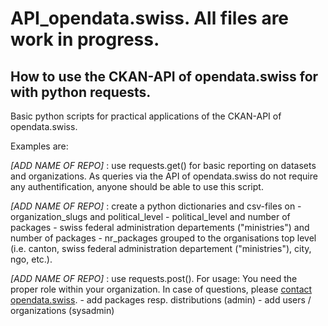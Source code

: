 # <How to> API_opendata.swiss. All files are work in progress.

## How to use the CKAN-API of opendata.swiss for with python requests. 

Basic python scripts for practical applications of the CKAN-API of opendata.swiss. 

Examples are: 

_[ADD NAME OF REPO]_ : use requests.get() for basic reporting on datasets and organizations. 
As queries via the API of opendata.swiss do not require any authentification, anyone should be able to use this script.  

_[ADD NAME OF REPO]_ : create a python dictionaries and csv-files on 
    - organization_slugs and political_level
    - political_level and number of packages
    - swiss federal administration departements ("ministries") and number of packages
    - nr_packages grouped to the organisations top level (i.e. canton, swiss federal administration departement ("ministries"), city, ngo, etc.).

_[ADD NAME OF REPO]_ : use requests.post(). For usage: You need the proper role within your organization. In case of questions, please [contact opendata.swiss](mailto:opendata(at)bfs.admin.ch).
    - add packages resp. distributions (admin)
    - add users / organizations (sysadmin)

